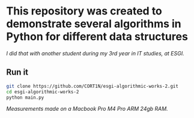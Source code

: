 # This repository was created to demonstrate several algorithms in Python for different data structures

*I did that with another student during my 3rd year in IT studies, at ESGI.*

## Run it

```bash
git clone https://github.com/CORT1N/esgi-algorithmic-works-2.git
cd esgi-algorithmic-works-2
python main.py
```

*Measurements made on a Macbook Pro M4 Pro ARM 24gb RAM.*
